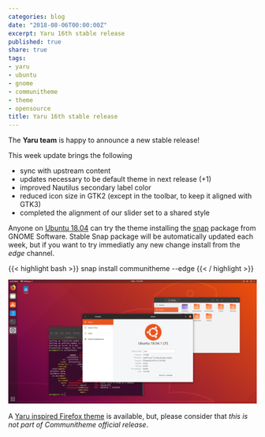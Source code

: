 ```yaml
---
categories: blog
date: "2018-08-06T00:00:00Z"
excerpt: Yaru 16th stable release
published: true
share: true
tags:
- yaru
- ubuntu
- gnome
- communitheme
- theme
- opensource
title: Yaru 16th stable release
---
```


The **Yaru team** is happy to announce a new stable release!

This week update brings the following

- sync with upstream content
- updates necessary to be default theme in next release (+1)
- improved Nautilus secondary label color
- reduced icon size in GTK2 (except in the toolbar, to keep it aligned with GTK3)
- completed the alignment of our slider set to a shared style

Anyone on [Ubuntu 18.04](https://www.ubuntu.com/download/desktop) can try the theme installing the [snap](https://snapcraft.io/communitheme) package from GNOME Software.
Stable Snap package will be automatically updated each week, but if you want to try immediatly any new change install from the *edge* channel.

{{< highlight bash >}}
snap install communitheme --edge
{{< / highlight >}}

![yaru-release-pic](/images/ubuntu-yaru.png)


A [Yaru inspired Firefox theme](https://color.firefox.com/?theme=XQAAAALtAAAAAAAAAABBKYhm849SCiazH1KEGccwS-xNVAWBveAusLC2VAlvlSjJ6UJSeqAgCYbdwa_-rV70IROd68eEot6ey6DBD6clRBXp1e7Wbm3jkhhZsTB6iGtxUNA9rD_f7WkYu4v4RFB_XR74DFyPAFWYVQkUMNbL2Mo2sQa9jDMc35kqQOoJm4_aT6Dkc9xrEV6O_-5hkDwOlMzIcFLFRtRxRaGEyH-y4Be72Vgc9j_f_vkOgA) is available, but, please consider that *this is not part of Communitheme official release*.
